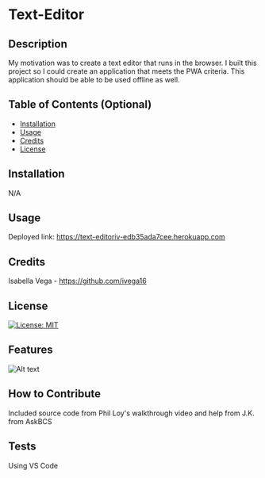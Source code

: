 # Text-Editor

## Description

My motivation was to create a text editor that runs in the browser. I built this project so  I could create an application that meets the PWA criteria. This application should be able to be used offline as well. 

## Table of Contents (Optional)

- [Installation](#installation)
- [Usage](#usage)
- [Credits](#credits)
- [License](#license)

## Installation

N/A

## Usage
Deployed link: https://text-editoriv-edb35ada7cee.herokuapp.com

## Credits

Isabella Vega - https://github.com/ivega16

## License

[![License: MIT](https://img.shields.io/badge/License-MIT-yellow.svg)](https://opensource.org/licenses/MIT)


## Features

![Alt text](<Screenshot 2023-12-08 at 9.00.10 PM.png>)


## How to Contribute

Included source code from Phil Loy's walkthrough video and help from J.K. from AskBCS

## Tests

Using VS Code
